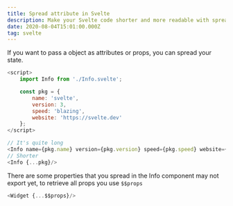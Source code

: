 ```yaml
---
title: Spread attribute in Svelte
description: Make your Svelte code shorter and more readable with spreading attributes
date: 2020-08-04T15:01:00.000Z
tag: svelte
---
```

If you want to pass a object as attributes or props, you can spread your state. 

```javascript
<script>
	import Info from './Info.svelte';

	const pkg = {
		name: 'svelte',
		version: 3,
		speed: 'blazing',
		website: 'https://svelte.dev'
	};
</script>

// It's quite long
<Info name={pkg.name} version={pkg.version} speed={pkg.speed} website={pkg.website}/>
// Shorter
<Info {...pkg}/>
```

There are some properties that you spread in the Info component may not export yet, to retrieve all props you use `$$props`

```javascript
<Widget {...$$props}/>
```